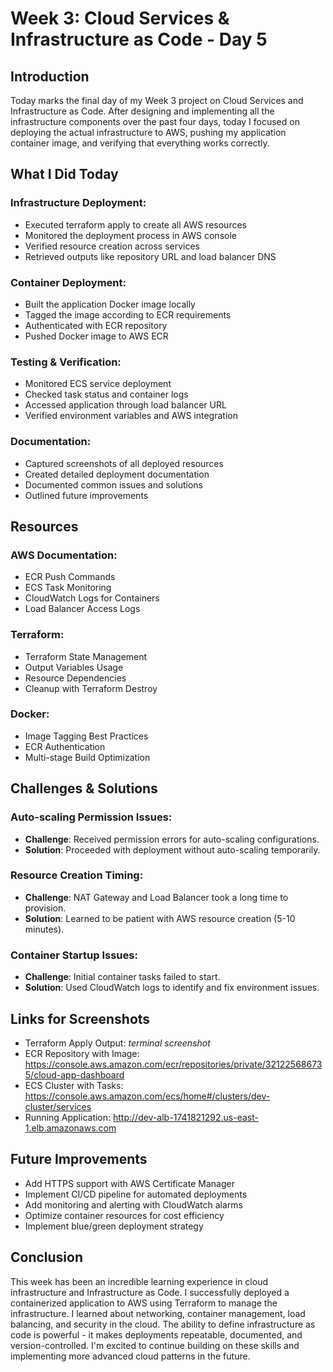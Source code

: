 # Week 3: Cloud Services & Infrastructure as Code - Day 5

## Introduction
Today marks the final day of my Week 3 project on Cloud Services and Infrastructure as Code. After designing and implementing all the infrastructure components over the past four days, today I focused on deploying the actual infrastructure to AWS, pushing my application container image, and verifying that everything works correctly.

## What I Did Today

### Infrastructure Deployment:
- Executed terraform apply to create all AWS resources
- Monitored the deployment process in AWS console
- Verified resource creation across services
- Retrieved outputs like repository URL and load balancer DNS

### Container Deployment:
- Built the application Docker image locally
- Tagged the image according to ECR requirements
- Authenticated with ECR repository
- Pushed Docker image to AWS ECR

### Testing & Verification:
- Monitored ECS service deployment
- Checked task status and container logs
- Accessed application through load balancer URL
- Verified environment variables and AWS integration

### Documentation:
- Captured screenshots of all deployed resources
- Created detailed deployment documentation
- Documented common issues and solutions
- Outlined future improvements

## Resources

### AWS Documentation:
- ECR Push Commands
- ECS Task Monitoring
- CloudWatch Logs for Containers
- Load Balancer Access Logs

### Terraform:
- Terraform State Management
- Output Variables Usage
- Resource Dependencies
- Cleanup with Terraform Destroy

### Docker:
- Image Tagging Best Practices
- ECR Authentication
- Multi-stage Build Optimization

## Challenges & Solutions

### Auto-scaling Permission Issues:
- **Challenge**: Received permission errors for auto-scaling configurations.
- **Solution**: Proceeded with deployment without auto-scaling temporarily.

### Resource Creation Timing:
- **Challenge**: NAT Gateway and Load Balancer took a long time to provision.
- **Solution**: Learned to be patient with AWS resource creation (5-10 minutes).

### Container Startup Issues:
- **Challenge**: Initial container tasks failed to start.
- **Solution**: Used CloudWatch logs to identify and fix environment issues.

## Links for Screenshots
- Terraform Apply Output: *terminal screenshot*
- ECR Repository with Image: https://console.aws.amazon.com/ecr/repositories/private/321225686735/cloud-app-dashboard
- ECS Cluster with Tasks: https://console.aws.amazon.com/ecs/home#/clusters/dev-cluster/services
- Running Application: http://dev-alb-1741821292.us-east-1.elb.amazonaws.com

## Future Improvements
- Add HTTPS support with AWS Certificate Manager
- Implement CI/CD pipeline for automated deployments
- Add monitoring and alerting with CloudWatch alarms
- Optimize container resources for cost efficiency
- Implement blue/green deployment strategy

## Conclusion
This week has been an incredible learning experience in cloud infrastructure and Infrastructure as Code. I successfully deployed a containerized application to AWS using Terraform to manage the infrastructure. I learned about networking, container management, load balancing, and security in the cloud. The ability to define infrastructure as code is powerful - it makes deployments repeatable, documented, and version-controlled. I'm excited to continue building on these skills and implementing more advanced cloud patterns in the future.